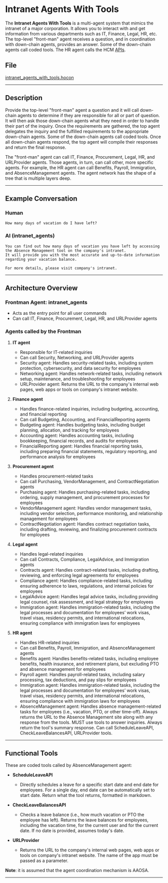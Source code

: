 # Intranet Agents With Tools

The **Intranet Agents With Tools** is a multi-agent system that mimics the intranet of a major corporation. It allows you
to interact with and get information from various departments such as IT, Finance, Legal, HR, etc. The top-level "front-man"
agent receives a question, and in coordination with down-chain agents, provides an answer. Some of the down-chain agents
call coded tools. The HR agent calls the HCM [APIs](https://docs.oracle.com/en/cloud/saas/human-resources/25b/farws/index.html).

## File

[intranet_agents_with_tools.hocon](../../registries/intranet_agents_with_tools.hocon)

---

## Description

Provide the top-level "front-man" agent a question and it will call down-chain agents to determine if they are responsible
for all or part of question. It will then ask those down-chain agents what they need in order to handle their part of the
inquiry. Once the requirements are gathered, the top agent delegates the inquiry and the fulfilled requirements to the
appropriate down-chain agents. Some of the down-chain agents call coded tools. Once all down-chain agents respond, the top
agent will compile their responses and return the final response.

The "front-man" agent can call IT, Finance, Procurement, Legal, HR, and URLProvider agents. Those agents, in turn, can call
other, more specific agents. For example, the HR agent can call Benefits, Payroll, Immigration, and AbsenceManagement agents.
The agent network has the shape of a tree that is multiple layers deep.

---

## Example Conversation

### Human

```text
How many days of vacation do I have left?
```

### AI (intranet_agents)

```text
You can find out how many days of vacation you have left by accessing the Absence Management tool on the company's intranet.
It will provide you with the most accurate and up-to-date information regarding your vacation balance.

For more details, please visit company's intranet.
```

---

## Architecture Overview

### Frontman Agent: **intranet_agents**

- Acts as the entry point for all user commands
- Can call IT, Finance, Procurement, Legal, HR, and URLProvider agents

### Agents called by the Frontman

1. **IT agent**
   - Responsible for IT-related inquiries
   - Can call Security, Networking, and URLProvider agents
   - Security agent: Handles security-related tasks, including system protection, cybersecurity, and data security for employees
   - Networking agent: Handles network-related tasks, including network setup, maintenance, and troubleshooting for employees
   - URLProvider agent: Returns the URL to the company's internal web pages, web apps or tools on company's intranet website.

2. **Finance agent**
   - Handles finance-related inquiries, including budgeting, accounting, and financial reporting
   - Can call Budgeting, Accounting, and FinancialReporting agents
   - Budgeting agent: Handles budgeting tasks, including budget planning, allocation, and tracking for employees
   - Accounting agent: Handles accounting tasks, including bookkeeping, financial records, and audits for employees
   - FinancialReporting agent: Handles financial reporting tasks, including preparing financial statements, regulatory reporting,
   and performance analysis for employees

3. **Procurement agent**
   - Handles procurement-related tasks
   - Can call Purchasing, VendorManagement, and ContractNegotiation agents
   - Purchasing agent: Handles purchasing-related tasks, including ordering, supply management, and procurement processes
   for employees
   - VendorManagement agent: Handles vendor management tasks, including vendor selection, performance monitoring, and relationship
   management for employees
   - ContractNegotiation agent: Handles contract negotiation tasks, including drafting, reviewing, and finalizing procurement
   contracts for employees

4. **Legal agent**
   - Handles legal-related inquiries
   - Can call Contracts, Compliance, LegalAdvice, and Immigration agents
   - Contracts agent: Handles contract-related tasks, including drafting, reviewing, and enforcing legal agreements for employees
   - Compliance agent: Handles compliance-related tasks, including ensuring adherence to laws, regulations, and internal
   policies for employees
   - LegalAdvice agent: Handles legal advice tasks, including providing legal counsel, risk assessment, and legal strategy
   for employees
   - Immigration agent: Handles immigration-related tasks, including the legal processes and documentation for employees’
   work visas, travel visas, residency permits, and international relocations, ensuring compliance with immigration laws
   for employees

5. **HR agent**
   - Handles HR-related inquiries
   - Can call Benefits, Payroll, Immigration, and AbsenceManagement agents
   - Benefits agent: Handles benefits-related tasks, including employee benefits, health insurance, and retirement plans,
   but excluding PTO and absence management for employees
   - Payroll agent: Handles payroll-related tasks, including salary processing, tax deductions, and pay slips for employees
   - Immigration agent: Handles immigration-related tasks, including the legal processes and documentation for employees’
   work visas, travel visas, residency permits, and international relocations, ensuring compliance with immigration laws
   for employees
   - AbsenceManagement agent: Handles absence management-related tasks for employees (i.e., vacation, PTO, or other
   time-off). Always returns the URL to the Absence Management site along with any response from the tools. MUST use
   tools to answer inquiries. Always return the tool's summary response. Can call ScheduleLeaveAPI, CheckLeaveBalancesAPI,
   URLProvider tools.

---

## Functional Tools

These are coded tools called by AbsenceManagement agent:

- **ScheduleLeaveAPI**
    - Directly schedules a leave for a specific start date and end date for employees. For a single day, end date can be
    automatically set to start date. Return what the tool returns, formatted in markdown.

- **CheckLeaveBalancesAPI**
    - Checks a leave balance (i.e., how much vacation or PTO the employee has left). Returns the leave balances for employees,
    including the vacation time, for the current user and for the current date. If no date is provided, assumes today's date.

- **URLProvider**
    - Returns the URL to the company's internal web pages, web apps or tools on company's intranet website. The name of the
  app must be passed as a parameter.

**Note**: it is assumed that the agent coordination mechanism is AAOSA.

---
